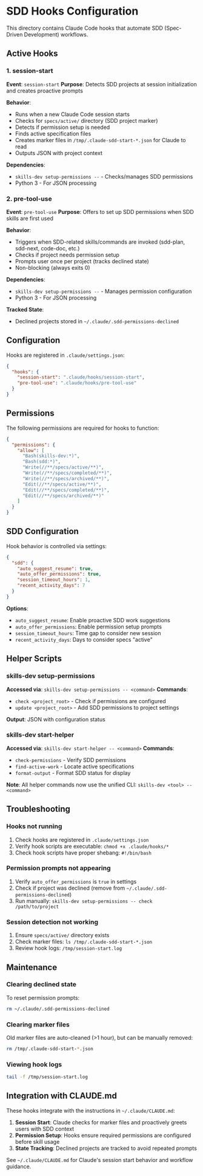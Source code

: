 # SDD Hooks Configuration

This directory contains Claude Code hooks that automate SDD (Spec-Driven Development) workflows.

## Active Hooks

### 1. session-start
**Event**: `session-start`
**Purpose**: Detects SDD projects at session initialization and creates proactive prompts

**Behavior**:
- Runs when a new Claude Code session starts
- Checks for `specs/active/` directory (SDD project marker)
- Detects if permission setup is needed
- Finds active specification files
- Creates marker files in `/tmp/.claude-sdd-start-*.json` for Claude to read
- Outputs JSON with project context

**Dependencies**:
- `skills-dev setup-permissions --` - Checks/manages SDD permissions
- Python 3 - For JSON processing

### 2. pre-tool-use
**Event**: `pre-tool-use`
**Purpose**: Offers to set up SDD permissions when SDD skills are first used

**Behavior**:
- Triggers when SDD-related skills/commands are invoked (sdd-plan, sdd-next, code-doc, etc.)
- Checks if project needs permission setup
- Prompts user once per project (tracks declined state)
- Non-blocking (always exits 0)

**Dependencies**:
- `skills-dev setup-permissions --` - Manages permission configuration
- Python 3 - For JSON processing

**Tracked State**:
- Declined projects stored in `~/.claude/.sdd-permissions-declined`

## Configuration

Hooks are registered in `.claude/settings.json`:

```json
{
  "hooks": {
    "session-start": ".claude/hooks/session-start",
    "pre-tool-use": ".claude/hooks/pre-tool-use"
  }
}
```

## Permissions

The following permissions are required for hooks to function:

```json
{
  "permissions": {
    "allow": [
      "Bash(skills-dev:*)",
      "Bash(sdd:*)",
      "Write(//**/specs/active/**)",
      "Write(//**/specs/completed/**)",
      "Write(//**/specs/archived/**)",
      "Edit(//**/specs/active/**)",
      "Edit(//**/specs/completed/**)",
      "Edit(//**/specs/archived/**)"
    ]
  }
}
```

## SDD Configuration

Hook behavior is controlled via settings:

```json
{
  "sdd": {
    "auto_suggest_resume": true,
    "auto_offer_permissions": true,
    "session_timeout_hours": 1,
    "recent_activity_days": 7
  }
}
```

**Options**:
- `auto_suggest_resume`: Enable proactive SDD work suggestions
- `auto_offer_permissions`: Enable permission setup prompts
- `session_timeout_hours`: Time gap to consider new session
- `recent_activity_days`: Days to consider specs "active"

## Helper Scripts

### skills-dev setup-permissions
**Accessed via**: `skills-dev setup-permissions -- <command>`
**Commands**:
- `check <project_root>` - Check if permissions are configured
- `update <project_root>` - Add SDD permissions to project settings

**Output**: JSON with configuration status

### skills-dev start-helper
**Accessed via**: `skills-dev start-helper -- <command>`
**Commands**:
- `check-permissions` - Verify SDD permissions
- `find-active-work` - Locate active specifications
- `format-output` - Format SDD status for display

**Note**: All helper commands now use the unified CLI: `skills-dev <tool> -- <command>`

## Troubleshooting

### Hooks not running
1. Check hooks are registered in `.claude/settings.json`
2. Verify hook scripts are executable: `chmod +x .claude/hooks/*`
3. Check hook scripts have proper shebang: `#!/bin/bash`

### Permission prompts not appearing
1. Verify `auto_offer_permissions` is `true` in settings
2. Check if project was declined (remove from `~/.claude/.sdd-permissions-declined`)
3. Run manually: `skills-dev setup-permissions -- check /path/to/project`

### Session detection not working
1. Ensure `specs/active/` directory exists
2. Check marker files: `ls /tmp/.claude-sdd-start-*.json`
3. Review hook logs: `/tmp/session-start.log`

## Maintenance

### Clearing declined state
To reset permission prompts:
```bash
rm ~/.claude/.sdd-permissions-declined
```

### Clearing marker files
Old marker files are auto-cleaned (>1 hour), but can be manually removed:
```bash
rm /tmp/.claude-sdd-start-*.json
```

### Viewing hook logs
```bash
tail -f /tmp/session-start.log
```

## Integration with CLAUDE.md

These hooks integrate with the instructions in `~/.claude/CLAUDE.md`:

1. **Session Start**: Claude checks for marker files and proactively greets users with SDD context
2. **Permission Setup**: Hooks ensure required permissions are configured before skill usage
3. **State Tracking**: Declined projects are tracked to avoid repeated prompts

See `~/.claude/CLAUDE.md` for Claude's session start behavior and workflow guidance.
